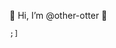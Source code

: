 👋 Hi, I’m @other-otter 🌱 
```common-lisp
;]
```
<!---
other-otter/other-otter is a ✨ special ✨ repository because its `README.md` (this file) appears on your GitHub profile.
You can click the Preview link to take a look at your changes.
--->
